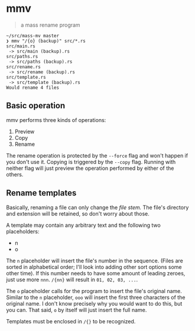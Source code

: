 # mmv

> a mass rename program

```shell
~/src/mass-mv master
❯ mmv "/{o} (backup)" src/*.rs
src/main.rs
 -> src/main (backup).rs
src/paths.rs
 -> src/paths (backup).rs
src/rename.rs
 -> src/rename (backup).rs
src/template.rs
 -> src/template (backup).rs
Would rename 4 files
```

## Basic operation

mmv performs three kinds of operations:

1. Preview
2. Copy
3. Rename

The rename operation is protected by the `--force` flag and won't happen if you don't use it. Copying is triggered by the `--copy` flag. Running with neither flag will just preview the operation performed by either of the others.

## Rename templates

Basically, renaming a file can only change the *file stem.* The file's directory and extension will be retained, so don't worry about those.

A template may contain any arbitrary text and the following two placeholders:

- n
- o

The `n` placeholder will insert the file's number in the sequence. (Files are sorted in alphabetical order; I'll look into adding other sort options some other time). If this number needs to have some amount of leading zeroes, just use more `nnn`. `/{nn}` will result in `01, 02, 03, ...`.

The `o` placeholder calls for the program to insert the file's original name. Similar to the `n` placeholder, `ooo` will insert the first three characters of the original name. I don't know precisely why you would want to do this, but you can. That said, `o` by itself will just insert the full name.

Templates must be enclosed in `/{}` to be recognized.
